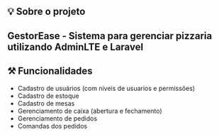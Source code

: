 ## 💡 Sobre o projeto
GestorEase - Sistema para gerenciar pizzaria utilizando AdminLTE e Laravel
---
## ⚒️ Funcionalidades
- Cadastro de usuários (com níveis de usuarios e permissões)
- Cadastro de estoque
- Cadastro de mesas
- Gerenciamento de caixa (abertura e fechamento)
- Gerenciamento de pedidos
- Comandas dos pedidos


